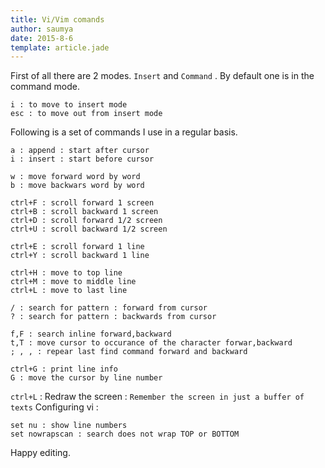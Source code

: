 ```yaml
---
title: Vi/Vim comands
author: saumya
date: 2015-8-6
template: article.jade
---
```


           
 
First of all there are 2 modes. `Insert` and `Command` . By default one is in the command mode.
```
i : to move to insert mode
esc : to move out from insert mode
```
Following is a set of commands I use in a regular basis.
```
a : append : start after cursor
i : insert : start before cursor

w : move forward word by word
b : move backwars word by word

ctrl+F : scroll forward 1 screen
ctrl+B : scroll backward 1 screen
ctrl+D : scroll forward 1/2 screen
ctrl+U : scroll backward 1/2 screen

ctrl+E : scroll forward 1 line
ctrl+Y : scroll backward 1 line

ctrl+H : move to top line
ctrl+M : move to middle line
ctrl+L : move to last line

/ : search for pattern : forward from cursor
? : search for pattern : backwards from cursor

f,F : search inline forward,backward
t,T : move cursor to occurance of the character forwar,backward
; , , : repear last find command forward and backward

ctrl+G : print line info
G : move the cursor by line number
```     
`ctrl+L` : Redraw the screen : `Remember the screen in just a buffer of texts`
Configuring vi :
```
set nu : show line numbers
set nowrapscan : search does not wrap TOP or BOTTOM
```





Happy editing.



